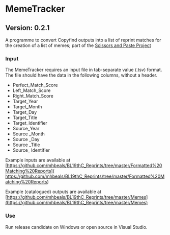 # MemeTracker
## Version: 0.2.1

A programme to convert Copyfind outputs into a list of reprint matches for the creation of a list of memes; part of the [Scissors and Paste Project]( https://osf.io/nm2rq/)

### Input

The MemeTracker requires an input file in tab-separate value (.tsv) format. The file should have the data in the following columns, without a header.
+ Perfect_Match_Score
+ Left_Match_Score
+ Right_Match_Score
+ Target_Year
+ Target_Month	
+ Target_Day
+ Target_Title
+ Target_Identifier
+ Source_Year
+ Source _Month
+ Source _Day	
+ Source _Title 	
+ Source_ Identifier

Example inputs are available at [https://github.com/mhbeals/BL19thC_Reprints/tree/master/Formatted%20Matching%20Reports]( https://github.com/mhbeals/BL19thC_Reprints/tree/master/Formatted%20Matching%20Reports)

Example (catalogued) outputs are available at [https://github.com/mhbeals/BL19thC_Reprints/tree/master/Memes](https://github.com/mhbeals/BL19thC_Reprints/tree/master/Memes)

### Use

Run release candidate on Windows or open source in Visual Studio.
